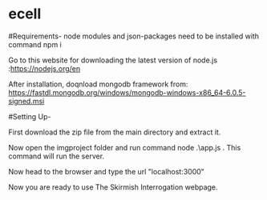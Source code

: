 # ecell
#Requirements- node modules and json-packages need to be installed with command npm i

Go to this website for downloading the latest version of node.js :https://nodejs.org/en

After installation, doqnload mongodb framework from: https://fastdl.mongodb.org/windows/mongodb-windows-x86_64-6.0.5-signed.msi

#Setting Up-

First download the zip file from the main directory and extract it.

Now open the imgproject folder and run command node .\app.js . This command will run the server.

Now head to the browser and type the url "localhost:3000"

Now you are ready to use The Skirmish Interrogation webpage.
